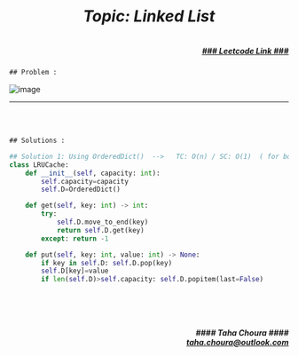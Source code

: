 <h1 align="center";"><em> Topic: Linked List</em></h1>
<h5 align="right"> <br/><a align="right" width="80" href="https://leetcode.com/problems/lru-cache/" target="_blank"><ins>### Leetcode Link ###</ins></a></h5>     
                                                                                                                                 
```diff
## Problem : 
```
                                                                                                                    
![image](https://user-images.githubusercontent.com/11164303/170370588-ef2ae300-ab5e-4c1f-afb7-34ae2c22c74f.png)




-------                    

<br/><br/>
 
```diff
## Solutions :
```                      
                         
```python
## Solution 1: Using OrderedDict()  -->   TC: O(n) / SC: O(1)  ( for both get() and put() )
class LRUCache:
    def __init__(self, capacity: int):
        self.capacity=capacity
        self.D=OrderedDict()

    def get(self, key: int) -> int:
        try: 
            self.D.move_to_end(key) 
            return self.D.get(key)
        except: return -1

    def put(self, key: int, value: int) -> None:
        if key in self.D: self.D.pop(key) 
        self.D[key]=value
        if len(self.D)>self.capacity: self.D.popitem(last=False)

                                                                                                                
```
<br/>            
<h5 align="right" margin-right:12px>#### Taha Choura ####<br/><a align="right" width="70" href="#">taha.choura@outlook.com</a></h5> 

